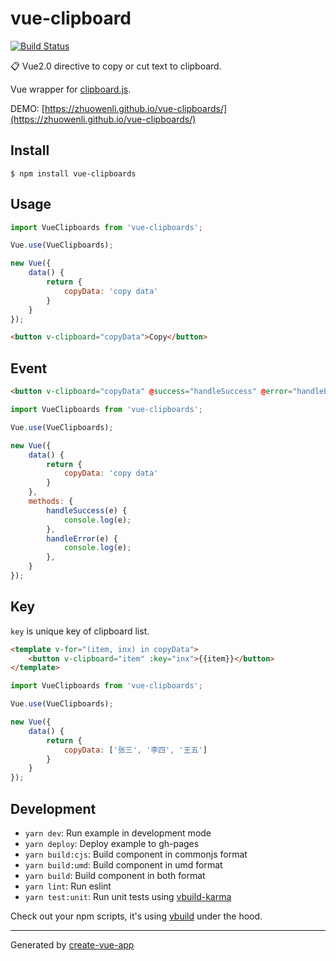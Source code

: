 # vue-clipboard

[![Build Status](https://travis-ci.org/zhuowenli/vue-clipboards.svg?branch=master)](https://travis-ci.org/zhuowenli/vue-clipboards)

📋 Vue2.0 directive to copy or cut text to clipboard.

Vue wrapper for [clipboard.js](https://github.com/zenorocha/clipboard.js).

DEMO: [https://zhuowenli.github.io/vue-clipboards/](https://zhuowenli.github.io/vue-clipboards/)

## Install

```
$ npm install vue-clipboards
```

## Usage

```js
import VueClipboards from 'vue-clipboards';

Vue.use(VueClipboards);

new Vue({
    data() {
        return {
            copyData: 'copy data'
        }
    }
});
```

```html
<button v-clipboard="copyData">Copy</button>
```

## Event

```html
<button v-clipboard="copyData" @success="handleSuccess" @error="handleError">Copy</button>
```

```js
import VueClipboards from 'vue-clipboards';

Vue.use(VueClipboards);

new Vue({
    data() {
        return {
            copyData: 'copy data'
        }
    },
    methods: {
        handleSuccess(e) {
            console.log(e);
        },
        handleError(e) {
            console.log(e);
        },
    }
});
```

## Key

`key` is unique key of clipboard list.

```html
<template v-for="(item, inx) in copyData">
    <button v-clipboard="item" :key="inx">{{item}}</button>
</template>
```

```js
import VueClipboards from 'vue-clipboards';

Vue.use(VueClipboards);

new Vue({
    data() {
        return {
            copyData: ['张三', '李四', '王五']
        }
    }
});
```


## Development

- `yarn dev`: Run example in development mode
- `yarn deploy`: Deploy example to gh-pages
- `yarn build:cjs`: Build component in commonjs format
- `yarn build:umd`: Build component in umd format
- `yarn build`: Build component in both format
- `yarn lint`: Run eslint
- `yarn test:unit`: Run unit tests using [vbuild-karma](https://github.com/egoist/vbuild-karma)

Check out your npm scripts, it's using [vbuild](https://github.com/egoist/vbuild) under the hood.

---

Generated by [create-vue-app](https://github.com/egoist/create-vue-app)
